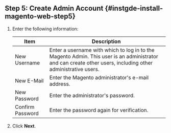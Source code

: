 ## Step 5: Create Admin Account   {#instgde-install-magento-web-step5}

1. Enter the following information:

    |Item|Description|
    |--- |--- |
    |New Username|Enter a username with which to log in to the Magento Admin. This user is an administrator and can create other users, including other administrative users.|
    |New E-Mail|Enter the Magento administrator's e-mail address.|
    |New Password|Enter the administrator's password.|
    |Confirm Password|Enter the password again for verification.|

2. Click **Next**.
